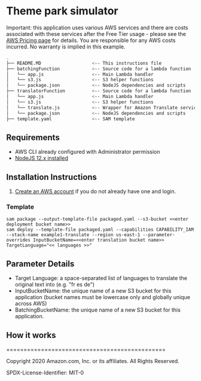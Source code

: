 # Theme park simulator



Important: this application uses various AWS services and there are costs associated with these services after the Free Tier usage - please see the [AWS Pricing page](https://aws.amazon.com/pricing/) for details. You are responsible for any AWS costs incurred. No warranty is implied in this example.

```bash
.
├── README.MD                   <-- This instructions file
├── batchingFunction            <-- Source code for a lambda function
│   └── app.js                  <-- Main Lambda handler
│   └── s3.js                   <-- S3 helper functions
│   └── package.json            <-- NodeJS dependencies and scripts
├── translatorFunction          <-- Source code for a lambda function
│   └── app.js                  <-- Main Lambda handler
│   └── s3.js                   <-- S3 helper functions
│   └── translate.js            <-- Wrapper for Amazon Translate service
│   └── package.json            <-- NodeJS dependencies and scripts
├── template.yaml               <-- SAM template
```

## Requirements

* AWS CLI already configured with Administrator permission
* [NodeJS 12.x installed](https://nodejs.org/en/download/)

## Installation Instructions

1. [Create an AWS account](https://portal.aws.amazon.com/gp/aws/developer/registration/index.html) if you do not already have one and login.

### Template 

```
sam package --output-template-file packaged.yaml --s3-bucket <<enter deployment bucket name>>
sam deploy --template-file packaged.yaml --capabilities CAPABILITY_IAM --stack-name example1-translate --region us-east-1 --parameter-overrides InputBucketName=<<enter translation bucket name>> TargetLanguage="<< languages >>"
```
## Parameter Details

* Target Language: a space-separated list of languages to translate the original text into (e.g. "fr es de")
* InputBucketName: the unique name of a new S3 bucket for this application (bucket names must be lowercase only and globally unique across AWS)
* BatchingBucketName: the unique name of a new S3 bucket for this application.

## How it works


==============================================

Copyright 2020 Amazon.com, Inc. or its affiliates. All Rights Reserved.

SPDX-License-Identifier: MIT-0